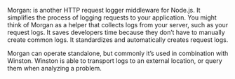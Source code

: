 Morgan: is another HTTP request logger middleware for Node.js. It simplifies the process of logging requests to your application. You might think of Morgan as a helper that collects logs from your server, such as your request logs. It saves developers time because they don’t have to manually create common logs. It standardizes and automatically creates request logs.

Morgan can operate standalone, but commonly it’s used in combination with Winston. Winston is able to transport logs to an external location, or query them when analyzing a problem.
